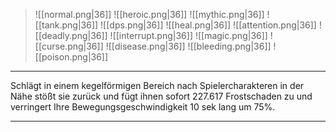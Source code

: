 > ![[normal.png|36]] ![[heroic.png|36]] ![[mythic.png|36]]
> ![[tank.png|36]] ![[dps.png|36]] ![[heal.png|36]]
> ![[attention.png|36]] ![[deadly.png|36]] ![[interrupt.png|36]]
> ![[magic.png|36]] ![[curse.png|36]] ![[disease.png|36]] ![[bleeding.png|36]] ![[poison.png|36]] 

***
Schlägt in einem kegelförmigen Bereich nach Spielercharakteren in der Nähe stößt sie zurück und fügt ihnen sofort 227.617 Frostschaden zu und verringert Ihre Bewegungsgeschwindigkeit 10 sek lang um 75%.


***
